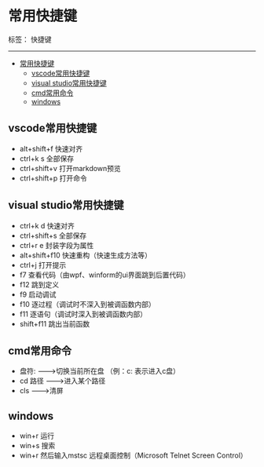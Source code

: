 ﻿# 常用快捷键

标签： 快捷键

---

- [常用快捷键](#常用快捷键)
  - [vscode常用快捷键](#vscode常用快捷键)
  - [visual studio常用快捷键](#visual-studio常用快捷键)
  - [cmd常用命令](#cmd常用命令)
  - [windows](#windows)

## vscode常用快捷键

- alt+shift+f 快速对齐
- ctrl+k s 全部保存
- ctrl+shift+v 打开markdown预览
- ctrl+shift+p 打开命令

## visual studio常用快捷键

- ctrl+k d 快速对齐
- ctrl+shift+s 全部保存
- ctrl+r e 封装字段为属性
- alt+shift+f10 快速重构（快速生成方法等）
- ctrl+j 打开提示
- f7 查看代码（由wpf、winform的ui界面跳到后置代码）
- f12 跳到定义
- f9 启动调试
- f10 逐过程（调试时不深入到被调函数内部）
- f11 逐语句（调试时深入到被调函数内部）
- shift+f11 跳出当前函数
  
## cmd常用命令

- 盘符:  --->切换当前所在盘 （例：c: 表示进入c盘）
- cd 路径   --->进入某个路径
- cls  --->清屏

## windows

- win+r 运行
- win+s 搜索
- win+r 然后输入mstsc 远程桌面控制（Microsoft Telnet Screen Control）